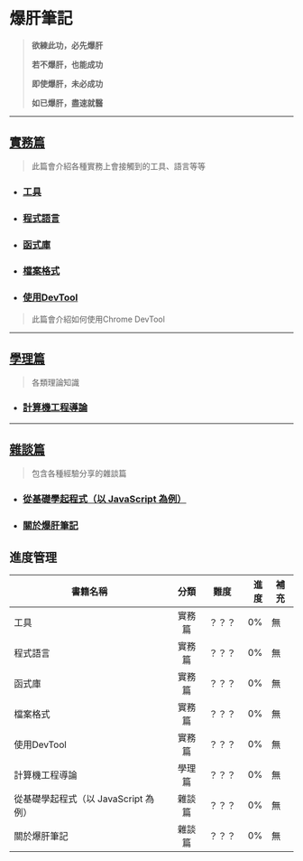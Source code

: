 # 爆肝筆記

> **欲練此功，必先爆肝** 
> 
> **若不爆肝，也能成功**
> 
> **即使爆肝，未必成功**
>
> **如已爆肝，盡速就醫**

---

## [實務篇](./practice/README.md)

> 此篇會介紹各種實務上會接觸到的工具、語言等等

* ### [工具](./practice/tool/README.md)

* ### [程式語言](./practice/programming_language/README.md)

* ### [函式庫](./practice/library/README.md)

* ### [檔案格式](./practice/file_format/README.md)

* ### [使用DevTool](./practice/使用DevTool/README.md)

> 此篇會介紹如何使用Chrome DevTool

---

## [學理篇](./theory/README.md)

> 各類理論知識

* ### [計算機工程導論](./theory/計算機工程導論/README.md)


---

## [雜談篇](./other/README.md)

> 包含各種經驗分享的雜談篇

* ### [從基礎學起程式（以 JavaScript 為例）](./other/從基礎學起程式_以javascript為例/README.md)

* ### [關於爆肝筆記](./other/關於爆肝筆記/README.md)




## 進度管理
書籍名稱                          | 分類  |  難度  | 進度  | 補充
---------------------------------|:-----:|:-----:| ----:|------------------------
工具                              | 實務篇 | ？？？ |  0% | 無
程式語言                           | 實務篇 | ？？？ |  0% | 無
函式庫                             | 實務篇 | ？？？ |  0% | 無
檔案格式                           | 實務篇 | ？？？ |  0% | 無
使用DevTool                       | 實務篇 | ？？？ |  0% | 無
計算機工程導論                      | 學理篇 | ？？？ |  0% | 無
從基礎學起程式（以 JavaScript 為例）  | 雜談篇 | ？？？ |  0% | 無
關於爆肝筆記                        | 雜談篇 | ？？？ |  0% | 無